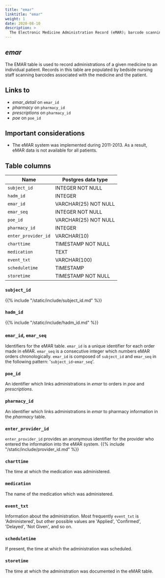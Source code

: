 ```yaml
---
title: "emar"
linktitle: "emar"
weight: 1
date: 2020-08-10
description: >
  The Electronic Medicine Administration Record (eMAR); barcode scanning of medications at the time of administration.
---
```


## *emar*

The EMAR table is used to record administrations of a given medicine to an individual patient.
Records in this table are populated by bedside nursing staff scanning barcodes associated with the medicine and the patient.

## Links to

* *emar_detail* on `emar_id`
* *pharmacy* on `pharmacy_id`
* *prescriptions* on `pharmacy_id`
* *poe* on `poe_id`


## Important considerations

* The eMAR system was implemented during 2011-2013. As a result, eMAR data is not available for all patients.

## Table columns

Name | Postgres data type
---- | ----
`subject_id` | INTEGER NOT NULL
`hadm_id` | INTEGER
`emar_id` | VARCHAR(25) NOT NULL
`emar_seq` | INTEGER NOT NULL
`poe_id` | VARCHAR(25) NOT NULL
`pharmacy_id` | INTEGER
`enter_provider_id` | VARCHAR(10)
`charttime` | TIMESTAMP NOT NULL
`medication` | TEXT
`event_txt` | VARCHAR(100)
`scheduletime` | TIMESTAMP
`storetime` | TIMESTAMP NOT NULL

### `subject_id`

{{% include "/static/include/subject_id.md" %}}

### `hadm_id`

{{% include "/static/include/hadm_id.md" %}}

### `emar_id`, `emar_seq`

Identifiers for the eMAR table. `emar_id` is a unique identifier for each order made in eMAR. `emar_seq` is a consecutive integer which numbers eMAR orders chronologically. `emar_id` is composed of `subject_id` and `emar_seq` in the following pattern: '`subject_id`-`emar_seq`'.

### `poe_id`

An identifier which links administrations in *emar* to orders in *poe* and *prescriptions*.

### `pharmacy_id`

An identifier which links administrations in *emar* to pharmacy information in the *pharmacy* table.

### `enter_provider_id`

`enter_provider_id` provides an anonymous identifier for the provider who entered the information into the eMAR system.
{{% include "/static/include/provider_id.md" %}}

### `charttime`

The time at which the medication was administered.

### `medication`

The name of the medication which was administered.

### `event_txt`

Information about the administration. Most frequently `event_txt` is 'Administered', but other possible values are 'Applied', 'Confirmed', 'Delayed', 'Not Given', and so on.

### `scheduletime`

If present, the time at which the administration was scheduled.

### `storetime`

The time at which the administration was documented in the eMAR table.
